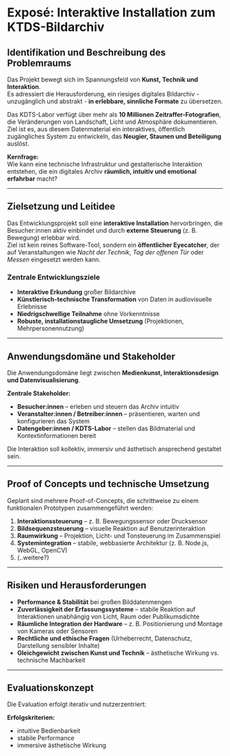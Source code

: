 # Exposé: Interaktive Installation zum KTDS-Bildarchiv

## Identifikation und Beschreibung des Problemraums
Das Projekt bewegt sich im Spannungsfeld von **Kunst, Technik und Interaktion**.  
Es adressiert die Herausforderung, ein riesiges digitales Bildarchiv - unzugänglich und abstrakt - **in erlebbare, sinnliche Formate** zu übersetzen.  

Das KDTS-Labor verfügt über mehr als **10 Millionen Zeitraffer-Fotografien**, die Veränderungen von Landschaft, Licht und Atmosphäre dokumentieren.  
Ziel ist es, aus diesem Datenmaterial ein interaktives, öffentlich zugängliches System zu entwickeln, das **Neugier, Staunen und Beteiligung** auslöst.  

**Kernfrage:**  
Wie kann eine technische Infrastruktur und gestalterische Interaktion entstehen, die ein digitales Archiv **räumlich, intuitiv und emotional erfahrbar** macht?

---

## Zielsetzung und Leitidee
Das Entwicklungsprojekt soll eine **interaktive Installation** hervorbringen, die Besucher:innen aktiv einbindet und durch **externe Steuerung** (z. B. Bewegung) erlebbar wird.  
Ziel ist kein reines Software-Tool, sondern ein **öffentlicher Eyecatcher**, der auf Veranstaltungen wie *Nacht der Technik*, *Tag der offenen Tür* oder *Messen* eingesetzt werden kann.  

### Zentrale Entwicklungsziele
- **Interaktive Erkundung** großer Bildarchive  
- **Künstlerisch-technische Transformation** von Daten in audiovisuelle Erlebnisse  
- **Niedrigschwellige Teilnahme** ohne Vorkenntnisse  
- **Robuste, installationstaugliche Umsetzung** (Projektionen, Mehrpersonennutzung)  

---

## Anwendungsdomäne und Stakeholder
Die Anwendungsdomäne liegt zwischen **Medienkunst, Interaktionsdesign und Datenvisualisierung**.  

**Zentrale Stakeholder:**
- **Besucher:innen** – erleben und steuern das Archiv intuitiv  
- **Veranstalter:innen / Betreiber:innen** – präsentieren, warten und konfigurieren das System  
- **Datengeber:innen / KDTS-Labor** – stellen das Bildmaterial und Kontextinformationen bereit  

Die Interaktion soll kollektiv, immersiv und ästhetisch ansprechend gestaltet sein.  

---

## Proof of Concepts und technische Umsetzung
Geplant sind mehrere Proof-of-Concepts, die schrittweise zu einem funktionalen Prototypen zusammengeführt werden:

1. **Interaktionssteuerung** – z. B. Bewegungssensor oder Drucksensor  
2. **Bildsequenzsteuerung** – visuelle Reaktion auf Benutzerinteraktion  
3. **Raumwirkung** – Projektion, Licht- und Tonsteuerung im Zusammenspiel  
4. **Systemintegration** – stabile, webbasierte Architektur (z. B. Node.js, WebGL, OpenCV)  
5. (..weitere?)

---

## Risiken und Herausforderungen
- **Performance & Stabilität** bei großen Bilddatenmengen  
- **Zuverlässigkeit der Erfassungssysteme** – stabile Reaktion auf Interaktionen unabhängig von Licht, Raum oder Publikumsdichte 
- **Räumliche Integration der Hardware** – z. B. Positionierung und Montage von Kameras oder Sensoren 
- **Rechtliche und ethische Fragen** (Urheberrecht, Datenschutz, Darstellung sensibler Inhalte)  
- **Gleichgewicht zwischen Kunst und Technik** – ästhetische Wirkung vs. technische Machbarkeit  

---

## Evaluationskonzept
Die Evaluation erfolgt iterativ und nutzerzentriert:  

**Erfolgskriterien:**
- intuitive Bedienbarkeit  
- stabile Performance  
- immersive ästhetische Wirkung
